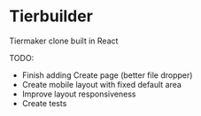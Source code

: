 # Tierbuilder

Tiermaker clone built in React

TODO:

- Finish adding Create page (better file dropper)
- Create mobile layout with fixed default area
- Improve layout responsiveness
- Create tests
